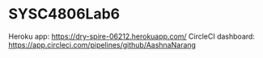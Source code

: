 # SYSC4806Lab6

Heroku app: https://dry-spire-06212.herokuapp.com/
CircleCI dashboard: https://app.circleci.com/pipelines/github/AashnaNarang
